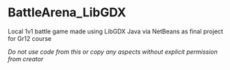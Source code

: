 # BattleArena_LibGDX
Local 1v1 battle game made using LibGDX Java via NetBeans as final project for Gr12 course

*Do not use code from this or copy any aspects without explicit permission from creator*
